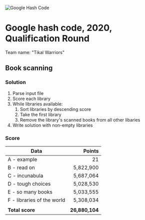 ![Google Hash Code](https://i.imgur.com/KTDA2IL.png)

# Google hash code, 2020, Qualification Round

Team name: "Tikal Warriors"

## Book scanning

### Solution

1. Parse input file
1. Score each library
1. While libraries available:
   1. Sort libraries by descending score
   1. Take the first library
   1. Remove the library's scanned books from all other libaries
1. Write solution with non-empty libraries

### Score

| Data | Points |
| --- | ---: |
| A - example | 21 |
| B - read on | 5,822,900 |
| C - incunabula | 5,687,064 |
| D - tough choices | 5,028,530 |
| E - so many books | 5,033,555 |
| F - libraries of the world | 5,308,034 |
|  |  |
| **Total score** | **26,880,104** |
